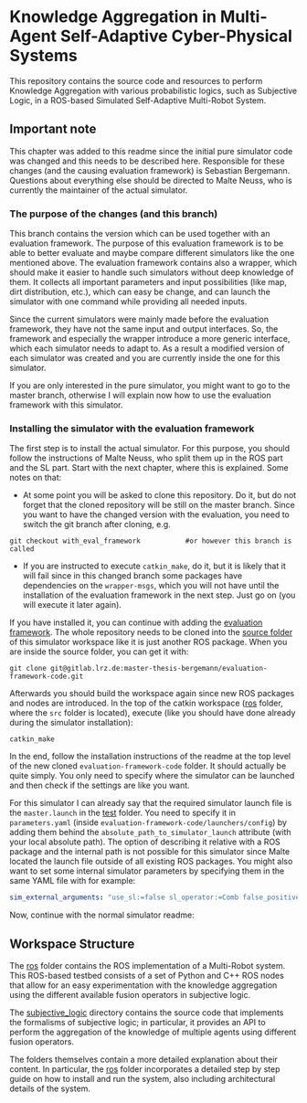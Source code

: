 # Knowledge Aggregation in Multi-Agent Self-Adaptive Cyber-Physical Systems

This repository contains the source code and resources to perform Knowledge Aggregation with various probabilistic logics, such as Subjective Logic, in a ROS-based Simulated Self-Adaptive Multi-Robot System.

## Important note
This chapter was added to this readme since the initial pure simulator code was changed and this needs to be described here. Responsible for these changes (and the causing evaluation framework) is Sebastian Bergemann. Questions about everything else should be directed to Malte Neuss, who is currently the maintainer of the actual simulator.

### The purpose of the changes (and this branch)
This branch contains the version which can be used together with an evaluation framework.
The purpose of this evaluation framework is to be able to better evaluate and maybe compare different simulators like the one mentioned above. The evaluation framework contains also a wrapper, which should make it easier to handle such simulators without deep knowledge of them. It collects all important parameters and input possibilities (like map, dirt distribution, etc.), which can easy be change, and can launch the simulator with one command while providing all needed inputs.

Since the current simulators were mainly made before the evaluation framework, they have not the same input and output interfaces. So, the framework and especially the wrapper introduce a more generic interface, which each simulator needs to adapt to. As a result a modified version of each simulator was created and you are currently inside the one for this simulator.

If you are only interested in the pure simulator, you might want to go to the master branch, otherwise I will explain now how to use the evaluation framework with this simulator.

### Installing the simulator with the evaluation framework
The first step is to install the actual simulator. For this purpose, you should follow the instructions of Malte Neuss, who split them up in the ROS part and the SL part. Start with the next chapter, where this is explained. Some notes on that: 
- At some point you will be asked to clone this repository. Do it, but do not forget that the cloned repository will be still on the master branch. Since you want to have the changed version with the evaluation, you need to switch the git branch after cloning, e.g. 
```shell
git checkout with_eval_framework           #or however this branch is called
```
- If you are instructed to execute `catkin_make`, do it, but it is likely that it will fail since in this changed branch some packages have dependencies on the `wrapper-msgs`, which you will not have until the installation of the evaluation framework in the next step. Just go on (you will execute it later again).


If you have installed it, you can continue with adding the [evaluation framework](https://gitlab.lrz.de/master-thesis-bergemann/evaluation-framework-code). The whole repository needs to be cloned into the [source folder](../ros/src) of this simulator workspace like it is just another ROS package. When you are inside the source folder, you can get it with:

```shell
git clone git@gitlab.lrz.de:master-thesis-bergemann/evaluation-framework-code.git 
```

Afterwards you should build the workspace again since new ROS packages and nodes are introduced. In the top of the catkin workspace ([ros](../ros) folder, where the `src` folder is located), execute (like you should have done already during the simulator installation):

```shell
catkin_make 
```

In the end, follow the installation instructions of the readme at the top level of the new cloned `evaluation-framework-code` folder. It should actually be quite simply. You only need to specify where the simulator can be launched and then check if the settings are like you want.

For this simulator I can already say that the required simulator launch file is the `master.launch` in the [test](../ros/test) folder. You need to specify it in `parameters.yaml` (inside `evaluation-framework-code/launchers/config`) by adding them behind the `absolute_path_to_simulator_launch` attribute (with your local absolute path). The option of describing it relative with a ROS package and the internal path is not possible for this simulator since Malte located the launch file outside of all existing ROS packages. You might also want to set some internal simulator parameters by specifying them in the same YAML file with for example:

```yaml
sim_external_arguments: "use_sl:=false sl_operator:=Comb false_positive:=false false_negative:=false adaptive_scheduling:=true"
```

Now, continue with the normal simulator readme:

## Workspace Structure

The [ros](../ros) folder contains the ROS implementation of a Multi-Robot system. This ROS-based testbed consists of a set of Python and C++ ROS nodes that allow for an easy experimentation with the knowledge aggregation using the different available fusion operators in subjective logic.

The [subjective_logic](../subjective_logic) directory contains the source code that implements the formalisms of subjective logic; in particular, it provides an API to perform the aggregation of the knowledge of multiple agents using different fusion operators. 

The folders themselves contain a more detailed explanation about their content. In particular, the [ros](../ros) folder incorporates a detailed step by step guide on how to install and run the system, also including architectural details of the system.
